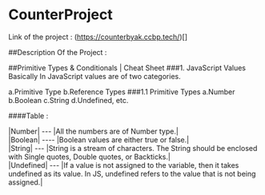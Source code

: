 # CounterProject
Link of the project : (https://counterbyak.ccbp.tech/)[]

##Description Of the Project :

##Primitive Types & Conditionals | Cheat Sheet
###1. JavaScript Values
Basically In JavaScript values are of two categories.

a.Primitive Type
b.Reference Types
###1.1 Primitive Types
a.Number
b.Boolean
c.String
d.Undefined, etc.

####Table :


|Number|     ---  |All the numbers are of Number type.|<br>
|Boolean|	   ----  |Boolean values are either true or false.|<br>
|String|	    ---   |String is a stream of characters. The String should be enclosed with Single quotes, Double quotes, or 
               Backticks.|<br>
|Undefined|	 ---  |If a value is not assigned to the variable, then it takes undefined as its value. In JS, undefined refers to the value that is not being assigned.|<br>
